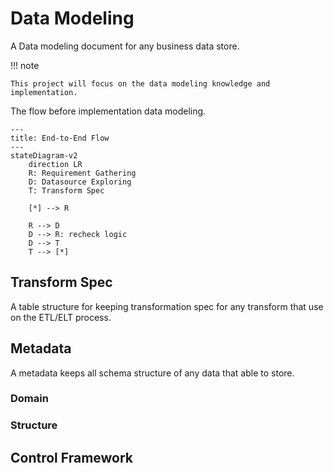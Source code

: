 # Data Modeling

A Data modeling document for any business data store.

!!! note

    This project will focus on the data modeling knowledge and implementation.

The flow before implementation data modeling.

```mermaid
---
title: End-to-End Flow
---
stateDiagram-v2
    direction LR
    R: Requirement Gathering
    D: Datasource Exploring
    T: Transform Spec
    
    [*] --> R

    R --> D
    D --> R: recheck logic
    D --> T
    T --> [*]
```

## Transform Spec

A table structure for keeping transformation spec for any transform that use
on the ETL/ELT process.

## Metadata

A metadata keeps all schema structure of any data that able to store.

### Domain

### Structure

## Control Framework
